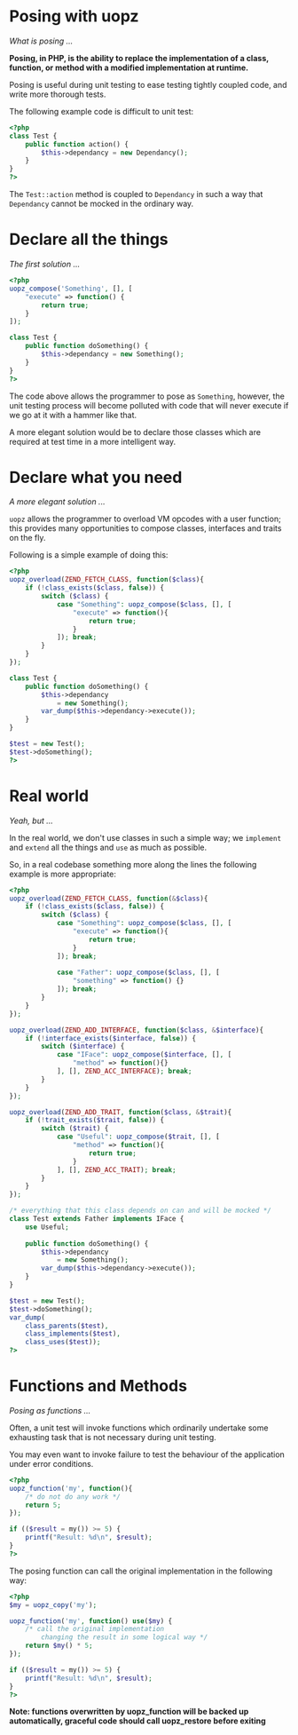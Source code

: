 Posing with uopz
================
*What is posing ...*

**Posing, in PHP, is the ability to replace the implementation of a class, function, or method with a modified implementation at runtime.**

Posing is useful during unit testing to ease testing tightly coupled code, and write more thorough tests.

The following example code is difficult to unit test:

```php
<?php
class Test {
	public function action() {
		$this->dependancy = new Dependancy();
	}
}
?>
```

The ```Test::action``` method is coupled to ```Dependancy``` in such a way that ```Dependancy``` cannot be mocked in the ordinary way.

Declare all the things
======================
*The first solution ...*

```php
<?php
uopz_compose('Something', [], [
	"execute" => function() {
		return true;
	}
]);

class Test {
	public function doSomething() {
		$this->dependancy = new Something();
	}
}
?>
```

The code above allows the programmer to pose as ```Something```, however, the unit testing process will become polluted with code that will never execute if we go at it with a hammer like that.

A more elegant solution would be to declare those classes which are required at test time in a more intelligent way.

Declare what you need
=====================
*A more elegant solution ...*

```uopz``` allows the programmer to overload VM opcodes with a user function; this provides many opportunities to compose classes, interfaces and traits on the fly.

Following is a simple example of doing this:

```php
<?php
uopz_overload(ZEND_FETCH_CLASS, function($class){
	if (!class_exists($class, false)) {
		switch ($class) {
			case "Something": uopz_compose($class, [], [
				"execute" => function(){
					return true;
				}
			]); break;
		}
	}
});

class Test {
	public function doSomething() {
		$this->dependancy 
			= new Something();
		var_dump($this->dependancy->execute());
	}
}

$test = new Test();
$test->doSomething();
?>
```

Real world
==========
*Yeah, but ...*

In the real world, we don't use classes in such a simple way; we ```implement``` and ```extend``` all the things and ```use``` as much as possible.

So, in a real codebase something more along the lines the following example is more appropriate:

```php
<?php
uopz_overload(ZEND_FETCH_CLASS, function(&$class){
	if (!class_exists($class, false)) {
		switch ($class) {
			case "Something": uopz_compose($class, [], [
				"execute" => function(){
					return true;
				}
			]); break;
	
			case "Father": uopz_compose($class, [], [
				"something" => function() {}
			]); break;
		}
	}
});

uopz_overload(ZEND_ADD_INTERFACE, function($class, &$interface){
	if (!interface_exists($interface, false)) {
		switch ($interface) {
			case "IFace": uopz_compose($interface, [], [
				"method" => function(){}
			], [], ZEND_ACC_INTERFACE); break;
		}
	}	
});

uopz_overload(ZEND_ADD_TRAIT, function($class, &$trait){
	if (!trait_exists($trait, false)) {
		switch ($trait) {
			case "Useful": uopz_compose($trait, [], [
				"method" => function(){
					return true;
				}
			], [], ZEND_ACC_TRAIT); break;
		}
	}	
});

/* everything that this class depends on can and will be mocked */
class Test extends Father implements IFace {
	use Useful;
	
	public function doSomething() {
		$this->dependancy 
			= new Something();
		var_dump($this->dependancy->execute());
	}
}

$test = new Test();
$test->doSomething();
var_dump(
	class_parents($test),
	class_implements($test),
	class_uses($test));
?>
```

Functions and Methods
=====================
*Posing as functions ...*

Often, a unit test will invoke functions which ordinarily undertake some exhausting task that is not necessary during unit testing. 

You may even want to invoke failure to test the behaviour of the application under error conditions.

```php
<?php
uopz_function('my', function(){
	/* do not do any work */
	return 5;
});

if (($result = my()) >= 5) {
	printf("Result: %d\n", $result);
}
?>
```

The posing function can call the original implementation in the following way:

```php
<?php
$my = uopz_copy('my');

uopz_function('my', function() use($my) {
	/* call the original implementation
		changing the result in some logical way */
	return $my() * 5;
});

if (($result = my()) >= 5) {
	printf("Result: %d\n", $result);
}
?>
```

**Note: functions overwritten by uopz_function will be backed up automatically, graceful code should call uopz_restore before exiting**
